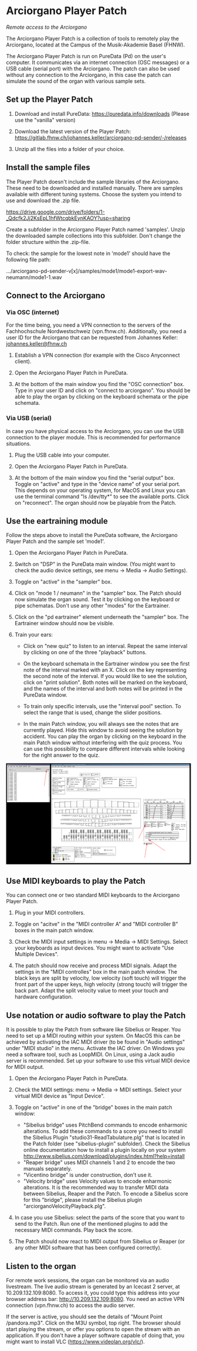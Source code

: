 # Arciorgano Player Patch
_Remote access to the Arciorgano_

The Arciorgano Player Patch is a collection of tools to remotely play the Arciorgano, located at the Campus of the Musik-Akademie Basel (FHNW). 

The Arciorgano Player Patch is run on PureData (Pd) on the user's computer. It communicates via an internet connection (OSC messages) or a USB cable (serial port) with the Arciorgano. The patch can also be used without any connection to the Arciorgano, in this case the patch can simulate the sound of the organ with various sample sets. 



## Set up the Player Patch

1. Download and install PureData: https://puredata.info/downloads (Please use the "vanilla" version)

2. Download the latest version of the Player Patch: https://gitlab.fhnw.ch/johannes.keller/arciorgano-pd-sender/-/releases

3. Unzip all the files into a folder of your choice. 


## Install the sample files

The Player Patch doesn't include the sample libraries of the Arciorgano. These need to be downloaded and installed manually. There are samples available with different tuning systems. Choose the system you intend to use and download the .zip file.

https://drive.google.com/drive/folders/1-_Qdcfk2Jj2KsEpL1hfWtcqbkEynKAOY?usp=sharing

Create a subfolder in the Arciorgano Player Patch named 'samples'. Unzip the downloaded sample collections into this subfolder. Don't change the folder structure within the .zip-file. 

To check: the sample for the lowest note in 'mode1' should have the following file path:

.../arciorgano-pd-sender-v[x]/samples/mode1/mode1-export-wav-neumann/mode1-1.wav


## Connect to the Arciorgano

### Via OSC (internet)

For the time being, you need a VPN connection to the servers of the Fachhochschule Nordwestschweiz (vpn.fhnw.ch). Additionally, you need a user ID for the Arciorgano that can be requested from Johannes Keller: johannes.keller@fhnw.ch

1. Establish a VPN connection (for example with the Cisco Anyconnect client).

2. Open the Arciorgano Player Patch in PureData. 

3. At the bottom of the main window you find the "OSC connection" box. Type in your user ID and click on "connect to arciorgano". You should be able to play the organ by clicking on the keyboard schemata or the pipe schemata. 


### Via USB (serial)

In case you have physical access to the Arciorgano, you can use the USB connection to the player module. This is recommended for performance situations.

1. Plug the USB cable into your computer.

2. Open the Arciorgano Player Patch in PureData. 

3. At the bottom of the main window you find the "serial output" box. Toggle on "active" and type in the "device name" of your serial port. This depends on your operating system, for MacOS and Linux you can use the terminal command "ls /dev/tty*" to see the available ports. Click on "reconnect". The organ should now be playable from the Patch. 



## Use the eartraining module

Follow the steps above to install the PureData software, the Arciorgano Player Patch and the sample set 'mode1'.

1. Open the Arciorgano Player Patch in PureData.

2. Switch on "DSP" in the PureData main window. (You might want to check the audio device settings, see menu -> Media -> Audio Settings).

3. Toggle on "active" in the "sampler" box.

4. Click on "mode 1 / neumann" in the "sampler" box. The Patch should now simulate the organ sound. Test it by clicking on the keyboard or pipe schematas. Don't use any other "modes" for the Eartrainer.

5. Click on the "pd eartrainer" element underneath the "sampler" box. The Eartrainer window should now be visible.

6. Train your ears:

   - Click on "new quiz" to listen to an interval. Repeat the same interval by clicking on one of the three "playback" buttons.

   - On the keyboard schemata in the Eartrainer window you see the first note of the interval marked with an X. Click on the key representing the second note of the interval. If you would like to see the solution, click on "print solution". Both notes will be marked on the keyboard, and the names of the interval and both notes will be printed in the PureData window.

   - To train only specific intervals, use the "interval pool" section. To select the range that is used, change the slider positions. 

   - In the main Patch window, you will always see the notes that are currently played. Hide this window to avoid seeing the solution by accident. You can play the organ by clicking on the keyboard in the main Patch window without interfering with the quiz process. You can use this possibility to compare different intervals while looking for the right answer to the quiz.
   
![Setting up the Eartrainer](/doc/screenshot-eartraining-preparation.png)

## Use MIDI keyboards to play the Patch

You can connect one or two standard MIDI keyboards to the Arciorgano Player Patch. 

1. Plug in your MIDI controllers.

2. Toggle on "acitve" in the "MIDI controller A" and "MIDI controller B" boxes in the main patch window. 

3. Check the MIDI input settings in menu -> Media -> MIDI Settings. Select your keyboards as input devices. You might want to activate "Use Multiple Devices".

4. The patch should now receive and process MIDI signals. Adapt the settings in the "MIDI controlles" box in the main patch window. The black keys are split by velocity, low velocity (soft touch) will trigger the front part of the upper keys, high velocity (strong touch) will trigger the back part. Adapt the split velocity value to meet your touch and hardware configuration. 



## Use notation or audio software to play the Patch

It is possible to play the Patch from software like Sibelius or Reaper. You need to set up a MIDI routing within your system. On MacOS this can be achieved by activating the IAC MIDI driver (to be found in "Audio settings" under "MIDI studio" in the menu. Activate the IAC driver. On Windows you need a software tool, such as LoopMIDI. On Linux, using a Jack audio server is recommended. Set up your software to use this virtual MIDI device for MIDI output.

1. Open the Arciorgano Player Patch in PureData.

2. Check the MIDI settings: menu -> Media -> MIDI settings. Select your virtual MIDI device as "Input Device".

3. Toggle on "active" in one of the "bridge" boxes in the main patch window:
   - "Sibelius bridge" uses PitchBend commands to encode enharmonic alterations. To add these commands to a score you need to install the Sibelius Plugin "studio31-ReadTabulature.plg" that is located in the Patch folder (see "sibelius-plugin" subfolder). Check the Sibelius online documentation how to install a plugin locally on your system http://www.sibelius.com/download/plugins/index.html?help=install
   - "Reaper bridge" uses MIDI channels 1 and 2 to encode the two manuals separately. 
   - "Vicentino bridge" is under construction, don't use it.
   - "Velocity bridge" uses Velocity values to encode enharmonic alterations. It is the recommended way to transfer MIDI data between Sibelius, Reaper and the Patch. To encode a Sibelius score for this "bridge", please install the Sibelius plugin "arciorganoVelocityPlayback.plg". 

4. In case you use Sibelius: select the parts of the score that you want to send to the Patch. Run one of the mentioned plugins to add the necessary MIDI commands. Play back the score.

5. The Patch should now react to MIDI output from Sibelius or Reaper (or any other MIDI software that has been configured correctly). 




## Listen to the organ

For remote work sessions, the organ can be monitored via an audio livestream. The live audio stream is generated by an Icecast 2 server, at 10.209.132.109:8080. To access it, you could type this address into your browser address bar: http://10.209.132.109:8080. You need an active VPN connection (vpn.fhnw.ch) to access the audio server. 

If the server is active, you should see the details of "Mount Point /pandora.mp3". Click on the M3U symbol, top right. The browser should start playing the stream, or offer you options to open the stream with an application. If you don't have a player software capable of doing that, you might want to install VLC (https://www.videolan.org/vlc/).



